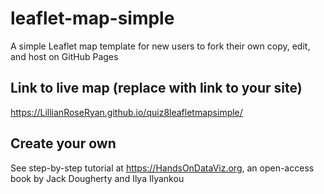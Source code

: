 # leaflet-map-simple
A simple Leaflet map template for new users to fork their own copy, edit, and host on GitHub Pages

## Link to live map (replace with link to your site)
https://LillianRoseRyan.github.io/quiz8leafletmapsimple/

## Create your own
See step-by-step tutorial at https://HandsOnDataViz.org, an open-access book by Jack Dougherty and Ilya Ilyankou
